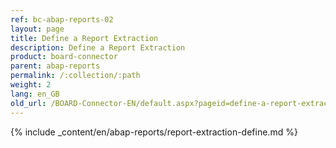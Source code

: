 ```yaml
---
ref: bc-abap-reports-02
layout: page
title: Define a Report Extraction
description: Define a Report Extraction
product: board-connector
parent: abap-reports
permalink: /:collection/:path
weight: 2
lang: en_GB
old_url: /BOARD-Connector-EN/default.aspx?pageid=define-a-report-extraction
---
```


{% include _content/en/abap-reports/report-extraction-define.md %}